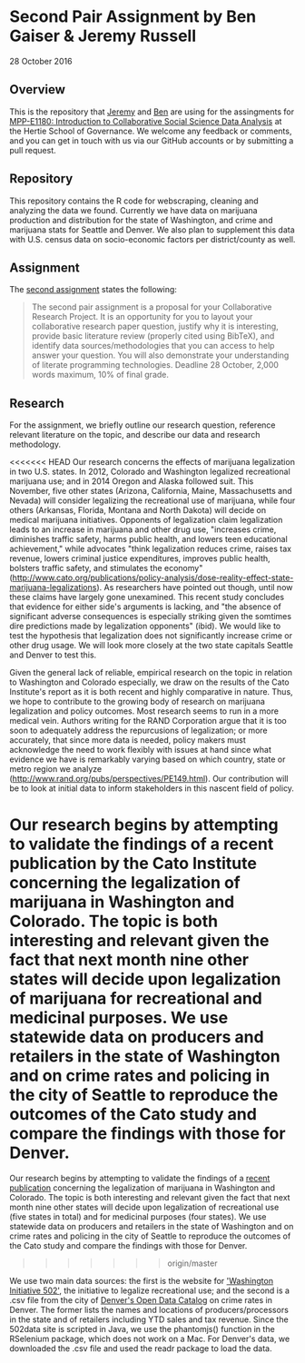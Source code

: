 # Second Pair Assignment by Ben Gaiser & Jeremy Russell
28 October 2016

## Overview
This is the repository that [Jeremy](https://github.com/jrus87) and [Ben](https://github.com/BenjaminGaiser) are using for the assingments for [MPP-E1180: Introduction to Collaborative Social Science Data Analysis](https://github.com/HertieDataScience) at the Hertie School of Governance. We welcome any feedback or comments, and you can get in touch with us via our GitHub accounts or by submitting a pull request. 

## Repository
This repository contains the R code for webscraping, cleaning and analyzing the data we found. Currently we have data on marijuana production and distribution for the state of Washington, and crime and marijuana stats for Seattle and Denver. We also plan to supplement this data with U.S. census data on socio-economic factors per district/county as well.

## Assignment
The [second assignment](https://github.com/HertieDataScience/SyllabusAndLectures/blob/master/README.md) states the following:
>The second pair assignment is a proposal for your Collaborative Research Project. It is an opportunity for you to layout your collaborative research paper question, justify why it is interesting, provide basic literature review (properly cited using BibTeX), and identify data sources/methodologies that you can access to help answer your question. You will also demonstrate your understanding of literate programming technologies. Deadline 28 October, 2,000 words maximum, 10% of final grade.

## Research 
For the assignment, we briefly outline our research question, reference relevant literature on the topic, and describe our data and research methodology.

<<<<<<< HEAD
Our research concerns the effects of marijuana legalization in two U.S. states. In 2012, Colorado and Washington legalized recreational marijuana use; and in 2014 Oregon and Alaska followed suit. This November, five other states (Arizona, California, Maine, Massachusetts and Nevada) will consider legalizing the recreational use of marijuana, while four others (Arkansas, Florida, Montana and North Dakota) will decide on medical marijuana initiatives. Opponents of legalization claim legalization leads to an increase in marijuana and other drug use, "increases crime, diminishes traffic safety, harms public health, and lowers teen educational achievement," while advocates "think legalization reduces crime, raises tax revenue, lowers criminal justice expenditures, improves public health, bolsters traffic safety, and stimulates the economy" (http://www.cato.org/publications/policy-analysis/dose-reality-effect-state-marijuana-legalizations). As researchers have pointed out though, until now these claims have largely gone unexamined. This recent study concludes that evidence for either side's arguments is lacking, and "the absence of significant adverse consequences is especially striking given the somtimes dire predictions made by legalization opponents" (ibid). We would like to test the hypothesis that legalization does not significantly increase crime or other drug usage. We will look more closely at the two state capitals Seattle and Denver to test this.

Given the general lack of reliable, empirical research on the topic in relation to Washington and Colorado especially, we draw on the results of the Cato Institute's report as it is both recent and highly comparative in nature. Thus, we hope to contribute to the growing body of research on marijuana legalization and policy outcomes. Most research seems to run in a more medical vein. Authors writing for the RAND Corporation argue that it is too soon to adequately address the repurcusions of legalization; or more accurately, that since more data is needed, policy makers must acknowledge the need to work flexibly with issues at hand since what evidence we have is remarkably varying based on which country, state or metro region we analyze (http://www.rand.org/pubs/perspectives/PE149.html). Our contribution will be to look at initial data to inform stakeholders in this nascent field of policy.

Our research begins by attempting to validate the findings of a recent publication by the Cato Institute concerning the legalization of marijuana in Washington and Colorado. The topic is both interesting and relevant given the fact that next month nine other states will decide upon legalization of marijuana for recreational and medicinal purposes. We use statewide data on producers and retailers in the state of Washington and on crime rates and policing in the city of Seattle to reproduce the outcomes of the Cato study and compare the findings with those for Denver.
=======
Our research begins by attempting to validate the findings of a [recent publication]('http://www.cato.org/publications/policy-analysis/dose-reality-effect-state-marijuana-legalizations') concerning the legalization of marijuana in Washington and Colorado. The topic is both interesting and relevant given the fact that next month nine other states will decide upon legalization of recreational use (five states in total) and for medicinal purposes (four states). We use statewide data on producers and retailers in the state of Washington and on crime rates and policing in the city of Seattle to reproduce the outcomes of the Cato study and compare the findings with those for Denver.
>>>>>>> origin/master

We use two main data sources: the first is the website for ['Washington Initiative 502']('http://www.502data.com'), the initiative to legalize recreational use; and the second is a .csv file from the city of [Denver's Open Data Catalog]('https://www.denvergov.org/opendata/dataset/city-and-county-of-denver-crime') on crime rates in Denver. The former lists the names and locations of producers/processors in the state and of retailers including YTD sales and tax revenue. Since the 502data site is scripted in Java, we use the phantomjs() function in the RSelenium package, which does not work on a Mac. For Denver's data, we downloaded the .csv file and used the readr package to load the data.

